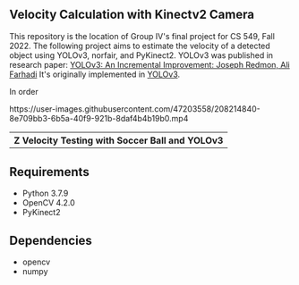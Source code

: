## Velocity Calculation with Kinectv2 Camera

This repository is the location of Group IV's final project for CS 549, Fall 2022. The following project aims to estimate the velocity of a detected object using YOLOv3, norfair, and PyKinect2. YOLOv3 was published in research paper: <a href="https://pjreddie.com/media/files/papers/YOLOv3.pdf" rel="nofollow">YOLOv3: An Incremental Improvement: Joseph Redmon, Ali Farhadi</a> It's originally implemented in <a href="https://github.com/pjreddie/darknet">YOLOv3</a>.

In order 





<table>
  <tbody>
	<tr align="center">
		<th><strong>Z Velocity Testing with Soccer Ball and YOLOv3</strong></th>
	</tr>
	<tr align="center">
		https://user-images.githubusercontent.com/47203558/208214840-8e709bb3-6b5a-40f9-921b-8daf4b4b19b0.mp4	
	</tr>
</tbody>
</table>

## Requirements
<ul>
<li>Python 3.7.9</li>
<li>OpenCV 4.2.0</li>
<li>PyKinect2 
</ul>



## Dependencies
<ul>
<li>opencv</li>
<li>numpy</li>
</ul>

